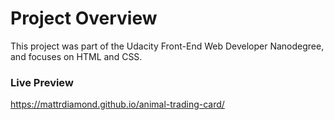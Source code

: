 # Project Overview

This project was part of the Udacity Front-End Web Developer Nanodegree, and focuses on HTML and CSS.

### Live Preview

https://mattrdiamond.github.io/animal-trading-card/

